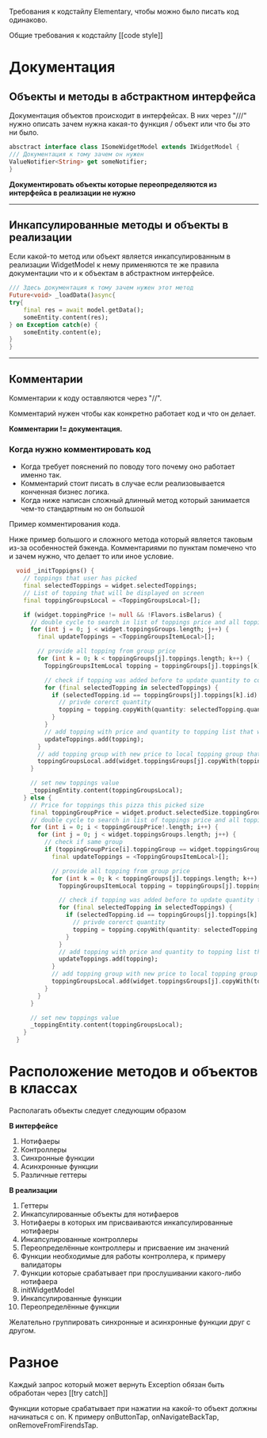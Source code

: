 Требования к кодстайлу Elementary, чтобы можно было писать код одинаково.

Общие требования к кодстайлу [[code style]]

# Документация

## Объекты и методы в абстрактном интерфейса

Документация объектов происходит в интерфейсах. В них через "///" нужно описать зачем нужна какая-то функция / объект или что бы это ни было.

```dart
absctract interface class ISomeWidgetModel extends IWidgetModel {
/// Документация к тому зачем он нужен
ValueNotifier<String> get someNotifier;
}
```

**Документировать объекты которые переопределяются из интерфейса в реализации не нужно**

---

## Инкапсулированные методы и объекты в реализации

Если какой-то метод или объект является инкапсулированным в реализации WidgetModel к нему применяются те же правила документации что и к объектам в абстрактном интерфейсе.

```dart
/// Здесь документация к тому зачем нужен этот метод
Future<void> _loadData()async{
try{
	final res = await model.getData();
	someEntity.content(res);
} on Exception catch(e) {
	someEntity.content(e);
}
}

```

---

## Комментарии

Комментарии к коду оставляются через "//".

Комментарий нужен чтобы как конкретно работает код и что он делает. 

**Комментарии != документация.**

### Когда нужно комментировать код

- Когда требует пояснений по поводу того почему оно работает именно так.
- Комментарий стоит писать в случае если реализовывается конченная бизнес логика. 
- Когда ниже написан сложный длинный метод который занимается чем-то стандартным но он большой

Пример комментирования кода.

Ниже пример большого и сложного метода который является таковым из-за особенностей бэкенда. Комментариями по пунктам помечено что и зачем нужно, что делает то или иное условие.

```dart
  void _initToppigns() {
    // toppings that user has picked
    final selectedToppings = widget.selectedToppings;
    // List of topping that will be displayed on screen
    final toppingGroupsLocal = <ToppingGroupsLocal>[];

    if (widget.toppingPrice != null && !Flavors.isBelarus) {
      // double cycle to search in list of toppings price and all topping groups
      for (int j = 0; j < widget.toppingsGroups.length; j++) {
        final updateToppings = <ToppingGroupsItemLocal>[];

        // provide all topping from group price
        for (int k = 0; k < toppingGroups[j].toppings.length; k++) {
          ToppingGroupsItemLocal topping = toppingGroups[j].toppings[k].copyWith(price: widget.toppingPrice!);

          // check if topping was added before to update quantity to correct one
          for (final selectedTopping in selectedToppings) {
            if (selectedTopping.id == toppingGroups[j].toppings[k].id) {
              // privde corerct quantity
              topping = topping.copyWith(quantity: selectedTopping.quantity);
            }
          }
          // add topping with price and quantity to topping list that will be displayed in UI
          updateToppings.add(topping);
        }
        // add topping group with new price to local topping group that will be used to display toppings
        toppingGroupsLocal.add(widget.toppingsGroups[j].copyWith(toppings: updateToppings));
      }

      // set new toppings value
      _toppingEntity.content(toppingGroupsLocal);
    } else {
      // Price for toppings this pizza this picked size
      final toppingGroupPrice = widget.product.selectedSize.toppingGroups;
      // double cycle to search in list of toppings price and all topping groups
      for (int i = 0; i < toppingGroupPrice!.length; i++) {
        for (int j = 0; j < widget.toppingsGroups.length; j++) {
          // check if same group
          if (toppingGroupPrice[i].toppingGroup == widget.toppingsGroups[j].id) {
            final updateToppings = <ToppingGroupsItemLocal>[];

            // provide all topping from group price
            for (int k = 0; k < toppingGroups[j].toppings.length; k++) {
              ToppingGroupsItemLocal topping = toppingGroups[j].toppings[k].copyWith(price: toppingGroupPrice[i].price);

              // check if topping was added before to update quantity to correct one
              for (final selectedTopping in selectedToppings) {
                if (selectedTopping.id == toppingGroups[j].toppings[k].id) {
                  // privde corerct quantity
                  topping = topping.copyWith(quantity: selectedTopping.quantity);
                }
              }
              // add topping with price and quantity to topping list that will be displayed in UI
              updateToppings.add(topping);
            }
            // add topping group with new price to local topping group that will be used to display toppings
            toppingGroupsLocal.add(widget.toppingsGroups[j].copyWith(toppings: updateToppings));
          }
        }
      }

      // set new toppings value
      _toppingEntity.content(toppingGroupsLocal);
    }
  }
```



# Расположение методов и объектов в классах

Располагать объекты следует следующим образом 

**В интерфейсе**

1.  Нотифаеры
2.  Контроллеры
3. Синхронные функции
4. Асинхронные функции
5. Различные геттеры

**В реализации**

1.  Геттеры
2.  Инкапсулированные объекты для нотифаеров
3. Нотифаеры в которых им присваиваются инкапсулированные нотифаеры 
4. Инкапсулированные контроллеры
5. Переопределённые контроллеры и присваение им значений
6. Функции необходимые для работы контроллера, к примеру валидаторы
7. Функции которые срабатывает при прослушивании какого-либо нотифаера
8. initWidgetModel
9. Инкапсулированные функции
10. Переопределённые функции

Желательно группировать синхронные и асинхронные функции друг с другом.

# Разное

Каждый запрос который может вернуть Exception обязан быть обработан через [[try catch]]

Функции которые срабатывает при нажатии на какой-то объект должны начинаться с on. К примеру  onButtonTap, onNavigateBackTap, onRemoveFromFirendsTap.

